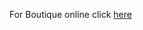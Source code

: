 
For Boutique online click [here](https://github.com/baddou-rachid/project-web/Butique-online/boutique-online/)
